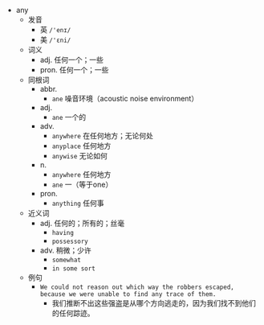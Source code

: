 - any
  - 发音
    - 英 `/'enɪ/`
    - 美 `/'ɛni/`
  - 词义
    - adj. 任何一个；一些
    - pron. 任何一个；一些
  - 同根词
    - abbr.
      - `ane` 噪音环境（acoustic noise environment）
    - adj.
      - `ane` 一个的
    - adv.
      - `anywhere` 在任何地方；无论何处
      - `anyplace` 任何地方
      - `anywise` 无论如何
    - n.
      - `anywhere` 任何地方
      - `ane` 一（等于one）
    - pron.
      - `anything` 任何事
  - 近义词
    - adj. 任何的；所有的；丝毫
      - `having`
      - `possessory`
    - adv. 稍微；少许
      - `somewhat`
      - `in some sort`
  - 例句
    - `We could not reason out which way the robbers escaped, because we were unable to find any trace of them.`
      - 我们推断不出这些强盗是从哪个方向逃走的，因为我们找不到他们的任何踪迹。

